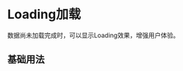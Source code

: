 <!-- 加载 demo 组件 start -->
<script setup>
import demo from './demo.vue'
</script>
<!-- 加载 demo 组件 end -->

<!-- 正文开始 -->

# Loading加载

数据尚未加载完成时，可以显示Loading效果，增强用户体验。

## 基础用法
<Preview comp-name="Loading" demo-name="demo">
  <demo />
</Preview>
